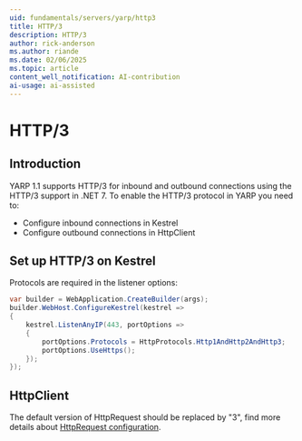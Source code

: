 ```yaml
---
uid: fundamentals/servers/yarp/http3
title: HTTP/3
description: HTTP/3
author: rick-anderson
ms.author: riande
ms.date: 02/06/2025
ms.topic: article
content_well_notification: AI-contribution
ai-usage: ai-assisted
---
```


# HTTP/3

## Introduction
YARP 1.1 supports HTTP/3 for inbound and outbound connections using the HTTP/3 support in .NET 7. To enable the HTTP/3 protocol in YARP you need to:
- Configure inbound connections in Kestrel
- Configure outbound connections in HttpClient 

## Set up HTTP/3 on Kestrel

Protocols are required in the listener options:
```C#
var builder = WebApplication.CreateBuilder(args);
builder.WebHost.ConfigureKestrel(kestrel =>
{
    kestrel.ListenAnyIP(443, portOptions =>
    {
        portOptions.Protocols = HttpProtocols.Http1AndHttp2AndHttp3;
        portOptions.UseHttps();
    });
});
```

## HttpClient

The default version of HttpRequest should be replaced by "3", find more details about [HttpRequest configuration](http-client-config.md#httprequest).


